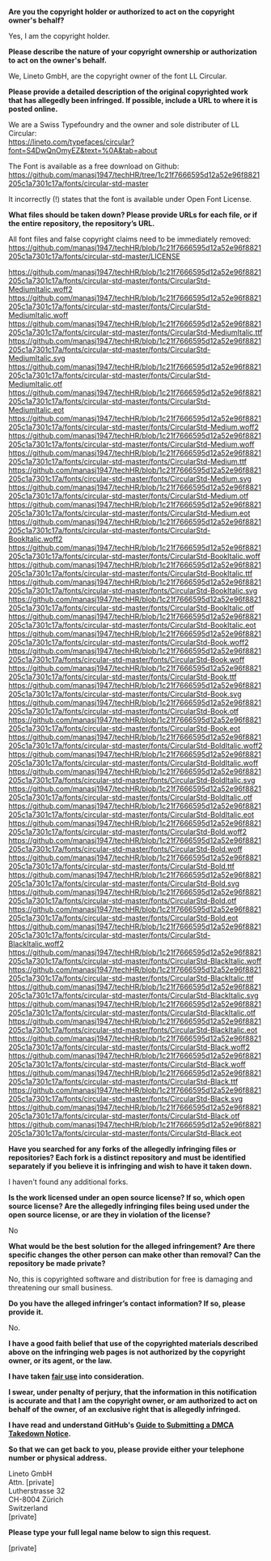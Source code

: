 **Are you the copyright holder or authorized to act on the copyright owner's behalf?**  
  
Yes, I am the copyright holder.  
  
**Please describe the nature of your copyright ownership or authorization to act on the owner's behalf.**  
  
We, Lineto GmbH, are the copyright owner of the font LL Circular.  
  
**Please provide a detailed description of the original copyrighted work that has allegedly been infringed. If possible, include a URL to where it is posted online.**  
  
We are a Swiss Typefoundry and the owner and sole distributer of LL Circular:  
https://lineto.com/typefaces/circular?font=S4DwQnOmyEZ&text=%0A&tab=about  
  
The Font is available as a free download on Github: https://github.com/manasj1947/techHR/tree/1c21f7666595d12a52e96f8821205c1a7301c17a/fonts/circular-std-master  
  
It incorrectly (!) states that the font is available under Open Font License.  
  
**What files should be taken down? Please provide URLs for each file, or if the entire repository, the repository’s URL.**  
  
All font files and false copyright claims need to be immediately removed: https://github.com/manasj1947/techHR/blob/1c21f7666595d12a52e96f8821205c1a7301c17a/fonts/circular-std-master/LICENSE  
  
https://github.com/manasj1947/techHR/blob/1c21f7666595d12a52e96f8821205c1a7301c17a/fonts/circular-std-master/fonts/CircularStd-MediumItalic.woff2  
https://github.com/manasj1947/techHR/blob/1c21f7666595d12a52e96f8821205c1a7301c17a/fonts/circular-std-master/fonts/CircularStd-MediumItalic.woff  
https://github.com/manasj1947/techHR/blob/1c21f7666595d12a52e96f8821205c1a7301c17a/fonts/circular-std-master/fonts/CircularStd-MediumItalic.ttf  
https://github.com/manasj1947/techHR/blob/1c21f7666595d12a52e96f8821205c1a7301c17a/fonts/circular-std-master/fonts/CircularStd-MediumItalic.svg  
https://github.com/manasj1947/techHR/blob/1c21f7666595d12a52e96f8821205c1a7301c17a/fonts/circular-std-master/fonts/CircularStd-MediumItalic.otf  
https://github.com/manasj1947/techHR/blob/1c21f7666595d12a52e96f8821205c1a7301c17a/fonts/circular-std-master/fonts/CircularStd-MediumItalic.eot  
https://github.com/manasj1947/techHR/blob/1c21f7666595d12a52e96f8821205c1a7301c17a/fonts/circular-std-master/fonts/CircularStd-Medium.woff2  
https://github.com/manasj1947/techHR/blob/1c21f7666595d12a52e96f8821205c1a7301c17a/fonts/circular-std-master/fonts/CircularStd-Medium.woff  
https://github.com/manasj1947/techHR/blob/1c21f7666595d12a52e96f8821205c1a7301c17a/fonts/circular-std-master/fonts/CircularStd-Medium.ttf  
https://github.com/manasj1947/techHR/blob/1c21f7666595d12a52e96f8821205c1a7301c17a/fonts/circular-std-master/fonts/CircularStd-Medium.svg  
https://github.com/manasj1947/techHR/blob/1c21f7666595d12a52e96f8821205c1a7301c17a/fonts/circular-std-master/fonts/CircularStd-Medium.otf  
https://github.com/manasj1947/techHR/blob/1c21f7666595d12a52e96f8821205c1a7301c17a/fonts/circular-std-master/fonts/CircularStd-Medium.eot  
https://github.com/manasj1947/techHR/blob/1c21f7666595d12a52e96f8821205c1a7301c17a/fonts/circular-std-master/fonts/CircularStd-BookItalic.woff2  
https://github.com/manasj1947/techHR/blob/1c21f7666595d12a52e96f8821205c1a7301c17a/fonts/circular-std-master/fonts/CircularStd-BookItalic.woff  
https://github.com/manasj1947/techHR/blob/1c21f7666595d12a52e96f8821205c1a7301c17a/fonts/circular-std-master/fonts/CircularStd-BookItalic.ttf  
https://github.com/manasj1947/techHR/blob/1c21f7666595d12a52e96f8821205c1a7301c17a/fonts/circular-std-master/fonts/CircularStd-BookItalic.svg  
https://github.com/manasj1947/techHR/blob/1c21f7666595d12a52e96f8821205c1a7301c17a/fonts/circular-std-master/fonts/CircularStd-BookItalic.otf  
https://github.com/manasj1947/techHR/blob/1c21f7666595d12a52e96f8821205c1a7301c17a/fonts/circular-std-master/fonts/CircularStd-BookItalic.eot  
https://github.com/manasj1947/techHR/blob/1c21f7666595d12a52e96f8821205c1a7301c17a/fonts/circular-std-master/fonts/CircularStd-Book.woff2  
https://github.com/manasj1947/techHR/blob/1c21f7666595d12a52e96f8821205c1a7301c17a/fonts/circular-std-master/fonts/CircularStd-Book.woff  
https://github.com/manasj1947/techHR/blob/1c21f7666595d12a52e96f8821205c1a7301c17a/fonts/circular-std-master/fonts/CircularStd-Book.ttf  
https://github.com/manasj1947/techHR/blob/1c21f7666595d12a52e96f8821205c1a7301c17a/fonts/circular-std-master/fonts/CircularStd-Book.svg  
https://github.com/manasj1947/techHR/blob/1c21f7666595d12a52e96f8821205c1a7301c17a/fonts/circular-std-master/fonts/CircularStd-Book.otf  
https://github.com/manasj1947/techHR/blob/1c21f7666595d12a52e96f8821205c1a7301c17a/fonts/circular-std-master/fonts/CircularStd-Book.eot  
https://github.com/manasj1947/techHR/blob/1c21f7666595d12a52e96f8821205c1a7301c17a/fonts/circular-std-master/fonts/CircularStd-BoldItalic.woff2  
https://github.com/manasj1947/techHR/blob/1c21f7666595d12a52e96f8821205c1a7301c17a/fonts/circular-std-master/fonts/CircularStd-BoldItalic.woff  
https://github.com/manasj1947/techHR/blob/1c21f7666595d12a52e96f8821205c1a7301c17a/fonts/circular-std-master/fonts/CircularStd-BoldItalic.svg  
https://github.com/manasj1947/techHR/blob/1c21f7666595d12a52e96f8821205c1a7301c17a/fonts/circular-std-master/fonts/CircularStd-BoldItalic.otf  
https://github.com/manasj1947/techHR/blob/1c21f7666595d12a52e96f8821205c1a7301c17a/fonts/circular-std-master/fonts/CircularStd-BoldItalic.eot  
https://github.com/manasj1947/techHR/blob/1c21f7666595d12a52e96f8821205c1a7301c17a/fonts/circular-std-master/fonts/CircularStd-Bold.woff2  
https://github.com/manasj1947/techHR/blob/1c21f7666595d12a52e96f8821205c1a7301c17a/fonts/circular-std-master/fonts/CircularStd-Bold.woff  
https://github.com/manasj1947/techHR/blob/1c21f7666595d12a52e96f8821205c1a7301c17a/fonts/circular-std-master/fonts/CircularStd-Bold.ttf  
https://github.com/manasj1947/techHR/blob/1c21f7666595d12a52e96f8821205c1a7301c17a/fonts/circular-std-master/fonts/CircularStd-Bold.svg  
https://github.com/manasj1947/techHR/blob/1c21f7666595d12a52e96f8821205c1a7301c17a/fonts/circular-std-master/fonts/CircularStd-Bold.otf  
https://github.com/manasj1947/techHR/blob/1c21f7666595d12a52e96f8821205c1a7301c17a/fonts/circular-std-master/fonts/CircularStd-Bold.eot  
https://github.com/manasj1947/techHR/blob/1c21f7666595d12a52e96f8821205c1a7301c17a/fonts/circular-std-master/fonts/CircularStd-BlackItalic.woff2  
https://github.com/manasj1947/techHR/blob/1c21f7666595d12a52e96f8821205c1a7301c17a/fonts/circular-std-master/fonts/CircularStd-BlackItalic.woff  
https://github.com/manasj1947/techHR/blob/1c21f7666595d12a52e96f8821205c1a7301c17a/fonts/circular-std-master/fonts/CircularStd-BlackItalic.ttf  
https://github.com/manasj1947/techHR/blob/1c21f7666595d12a52e96f8821205c1a7301c17a/fonts/circular-std-master/fonts/CircularStd-BlackItalic.svg  
https://github.com/manasj1947/techHR/blob/1c21f7666595d12a52e96f8821205c1a7301c17a/fonts/circular-std-master/fonts/CircularStd-BlackItalic.otf  
https://github.com/manasj1947/techHR/blob/1c21f7666595d12a52e96f8821205c1a7301c17a/fonts/circular-std-master/fonts/CircularStd-BlackItalic.eot  
https://github.com/manasj1947/techHR/blob/1c21f7666595d12a52e96f8821205c1a7301c17a/fonts/circular-std-master/fonts/CircularStd-Black.woff2  
https://github.com/manasj1947/techHR/blob/1c21f7666595d12a52e96f8821205c1a7301c17a/fonts/circular-std-master/fonts/CircularStd-Black.woff  
https://github.com/manasj1947/techHR/blob/1c21f7666595d12a52e96f8821205c1a7301c17a/fonts/circular-std-master/fonts/CircularStd-Black.ttf  
https://github.com/manasj1947/techHR/blob/1c21f7666595d12a52e96f8821205c1a7301c17a/fonts/circular-std-master/fonts/CircularStd-Black.svg  
https://github.com/manasj1947/techHR/blob/1c21f7666595d12a52e96f8821205c1a7301c17a/fonts/circular-std-master/fonts/CircularStd-Black.otf  
https://github.com/manasj1947/techHR/blob/1c21f7666595d12a52e96f8821205c1a7301c17a/fonts/circular-std-master/fonts/CircularStd-Black.eot  
  
**Have you searched for any forks of the allegedly infringing files or repositories? Each fork is a distinct repository and must be identified separately if you believe it is infringing and wish to have it taken down.**  
  
I haven't found any additional forks.  
  
**Is the work licensed under an open source license? If so, which open source license? Are the allegedly infringing files being used under the open source license, or are they in violation of the license?**  
  
No  
  
**What would be the best solution for the alleged infringement? Are there specific changes the other person can make other than removal? Can the repository be made private?**  
  
No, this is copyrighted software and distribution for free is damaging and threatening our small business.  
  
**Do you have the alleged infringer’s contact information? If so, please provide it.**  
  
No.  
  
**I have a good faith belief that use of the copyrighted materials described above on the infringing web pages is not authorized by the copyright owner, or its agent, or the law.**  
  
**I have taken <a href="https://www.lumendatabase.org/topics/22">fair use</a> into consideration.**  
  
**I swear, under penalty of perjury, that the information in this notification is accurate and that I am the copyright owner, or am authorized to act on behalf of the owner, of an exclusive right that is allegedly infringed.**  
  
**I have read and understand GitHub's <a href="https://help.github.com/articles/guide-to-submitting-a-dmca-takedown-notice/">Guide to Submitting a DMCA Takedown Notice</a>.**  
  
**So that we can get back to you, please provide either your telephone number or physical address.**  
  
Lineto GmbH  
Attn. [private]  
Lutherstrasse 32  
CH-8004 Zürich  
Switzerland  
[private]  
  
**Please type your full legal name below to sign this request.**  
  
[private]  
